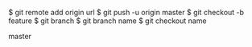 $ git remote add origin url
$ git push -u origin master
$ git checkout -b feature
$ git branch
$ git branch name
$ git checkout name

master